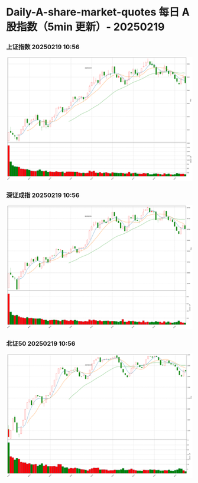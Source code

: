 
# Daily-A-share-market-quotes 每日 A 股指数（5min 更新）- 20250219

### 上证指数 20250219 10:56
![](./fig/2025/2/20250219-sh000001.png)

### 深证成指 20250219 10:56
![](./fig/2025/2/20250219-sz399001.png)

### 北证50 20250219 10:56
![](./fig/2025/2/20250219-bj899050.png)
